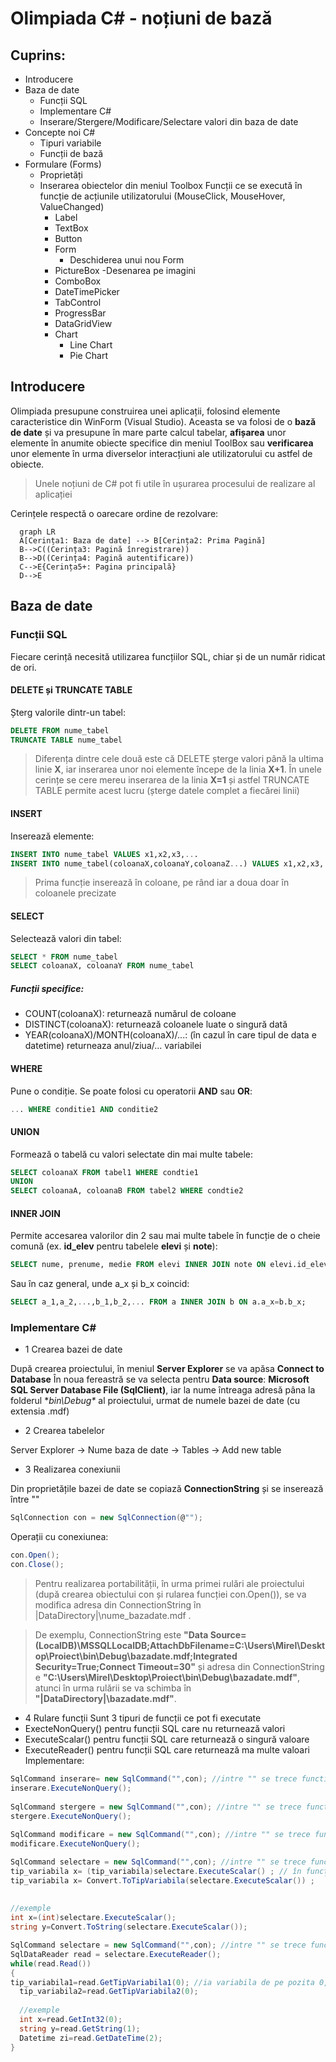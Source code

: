 # Olimpiada C# - noțiuni de bază

## Cuprins:
- Introducere
- Baza de date
  - Funcții SQL
  - Implementare C#
  - Inserare/Stergere/Modificare/Selectare valori din baza de date
- Concepte noi C#
  - Tipuri variabile
  - Funcții de bază
- Formulare (Forms)
  - Proprietăți
  - Inserarea obiectelor din meniul Toolbox Funcții ce se execută în funcție de acțiunile utilizatorului (MouseClick, MouseHover, ValueChanged)
    - Label
    - TextBox
    - Button
    - Form 
      - Deschiderea unui nou Form
    - PictureBox
      -Desenarea pe imagini
    - ComboBox
    - DateTimePicker
    - TabControl
    - ProgressBar
    - DataGridView
    - Chart
      - Line Chart
      - Pie Chart
      
      
## Introducere
Olimpiada presupune construirea unei aplicații, folosind elemente caracteristice din WinForm (Visual Studio). Aceasta se va folosi de o **bază de date** și va presupune în mare parte calcul tabelar, **afișarea** unor elemente în anumite obiecte specifice din meniul ToolBox sau **verificarea** unor elemente în urma diverselor interacțiuni ale utilizatorului cu astfel de obiecte.
   
   > Unele noțiuni de C# pot fi utile în ușurarea procesului de realizare al aplicației
   
Cerințele respectă o oarecare ordine de rezolvare:
```mermaid
  graph LR
  A[Cerința1: Baza de date] --> B[Cerința2: Prima Pagină]
  B-->C((Cerința3: Pagină înregistrare))
  B-->D((Cerința4: Pagină autentificare))
  C-->E{Cerința5+: Pagina principală}
  D-->E
```
## Baza de date
### Funcții SQL
Fiecare cerință necesită utilizarea funcțiilor SQL, chiar și de un număr ridicat de ori.
#### DELETE și TRUNCATE TABLE
Șterg valorile dintr-un tabel:
```SQL
DELETE FROM nume_tabel
TRUNCATE TABLE nume_tabel
```
> Diferența dintre cele două este că DELETE șterge valori până la ultima linie **X**, iar inserarea unor noi elemente începe de la linia **X+1**. În unele cerințe se cere mereu inserarea de la linia **X=1** și astfel TRUNCATE TABLE permite acest lucru (șterge datele complet a fiecărei linii)
#### INSERT
Inserează elemente:
```SQL
INSERT INTO nume_tabel VALUES x1,x2,x3,...
INSERT INTO nume_tabel(coloanaX,coloanaY,coloanaZ...) VALUES x1,x2,x3,...
```
> Prima funcție inserează în coloane, pe rând iar a doua doar în coloanele precizate
#### SELECT
Selectează valori din tabel:
```SQL
SELECT * FROM nume_tabel
SELECT coloanaX, coloanaY FROM nume_tabel
```
##### Funcții specifice:
- COUNT(coloanaX): returnează numărul de coloane
- DISTINCT(coloanaX): returnează coloanele luate o singură dată
- YEAR(coloanaX)/MONTH(coloanaX)/...: (în cazul în care tipul de data e datetime) returneaza anul/ziua/... variabilei
#### WHERE
Pune o condiție.
Se poate folosi cu operatorii **AND** sau **OR**:
```SQL
... WHERE conditie1 AND conditie2
```
#### UNION
Formează o tabelă cu valori selectate din mai multe tabele:
```SQL
SELECT coloanaX FROM tabel1 WHERE condtie1
UNION
SELECT coloanaA, coloanaB FROM tabel2 WHERE condtie2
```
#### INNER JOIN
Permite accesarea valorilor din 2 sau mai multe tabele în funcție de o cheie comună (ex. **id_elev** pentru tabelele **elevi** și **note**):
```SQL
SELECT nume, prenume, medie FROM elevi INNER JOIN note ON elevi.id_elev=note.id_elev;
```
Sau în caz general, unde a_x și b_x coincid:
```SQL
SELECT a_1,a_2,...,b_1,b_2,... FROM a INNER JOIN b ON a.a_x=b.b_x;
```

### Implementare C#
- 1 Crearea bazei de date

După crearea proiectului, în meniul **Server Explorer** se va apăsa **Connect to Database**
În noua fereastră se va selecta pentru **Data source**: **Microsoft SQL Server Database File (SqlClient)**, iar la nume întreaga adresă pâna la folderul **bin\Debug\** al proiectului, urmat de numele bazei de date (cu extensia .mdf)
- 2 Crearea tabelelor

Server Explorer -> Nume baza de date -> Tables -> Add new table

- 3 Realizarea conexiunii

Din proprietățile bazei de date se copiază **ConnectionString** și se inserează între ""
```cs
SqlConnection con = new SqlConnection(@"");
```
Operații cu conexiunea:
```cs
con.Open();
con.Close();
```
> Pentru realizarea portabilității, în urma primei rulări ale proiectului (după crearea obiectului con și rularea funcției con.Open()), se va modifica adresa din ConnectionString în |DataDirectory|\nume_bazadate.mdf . 

> De exemplu, ConnectionString este **"Data Source=(LocalDB)\MSSQLLocalDB;AttachDbFilename=C:\Users\Mirel\Desktop\Proiect\bin\Debug\bazadate.mdf;Integrated Security=True;Connect Timeout=30"** și adresa din ConnectionString e **"C:\Users\Mirel\Desktop\Proiect\bin\Debug\bazadate.mdf"**, atunci în urma rulării se va schimba în **"|DataDirectory|\bazadate.mdf"**. 
-  4 Rulare funcții
Sunt 3 tipuri de funcții ce pot fi executate
  - ExecteNonQuery() pentru funcții SQL care nu returnează valori
  - ExecuteScalar() pentru funcții SQL care returnează o singură valoare
  - ExecuteReader() pentru funcții SQL care returnează ma multe valoari
Implementare:
```cs
SqlCommand inserare= new SqlCommand("",con); //intre "" se trece functia corespunzatoare din SQL pentru inserare
inserare.ExecuteNonQuery();
 
SqlCommand stergere = new SqlCommand("",con); //intre "" se trece functia corespunzatoare din SQL pentru stergere
stergere.ExecuteNonQuery();
  
SqlCommand modificare = new SqlCommand("",con); //intre "" se trece functia corespunzatoare din SQL pentru modificare (updatare)
modificare.ExecuteNonQuery();
```
```cs
SqlCommand selectare = new SqlCommand("",con); //intre "" se trece functia corespunzatoare din SQL pentru selectarea unei valori
tip_variabila x= (tip_variabila)selectare.ExecuteScalar() ; // în funcție de ce valori se returnează (vezi Concepte noi C#, Variabile noi)
tip_variabila x= Convert.ToTipVariabila(selectare.ExecuteScalar()) ;
  
  
//exemple
int x=(int)selectare.ExecuteScalar(); 
string y=Convert.ToString(selectare.ExecuteScalar());
```
```cs
SqlCommand selectare = new SqlCommand("",con); //intre "" se trece functia corespunzatoare din SQL pentru selectarea a mai multor valori
SqlDataReader read = selectare.ExecuteReader();
while(read.Read())
{
tip_variabila1=read.GetTipVariabila1(0); //ia variabila de pe pozita 0, de tipul TipVariabila
  tip_variabila2=read.GetTipVariabila2(0);
    
  //exemple
  int x=read.GetInt32(0);
  string y=read.GetString(1);
  Datetime zi=read.GetDateTime(2);
}
```
